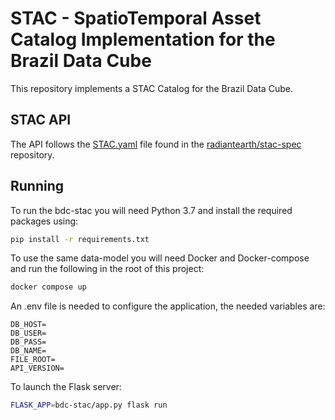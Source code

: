 # STAC - SpatioTemporal Asset Catalog Implementation for the Brazil Data Cube

This repository implements a STAC Catalog for the Brazil Data Cube.

## STAC API
The API follows the [STAC.yaml](https://github.com/radiantearth/stac-spec/blob/daeb8c02b8c3301e49aac9e582c2c51272a70997/api-spec/STAC.yaml) file found in the [radiantearth/stac-spec](https://github.com/radiantearth/stac-spec) repository.

## Running
To run the bdc-stac you will need Python 3.7 and install the required packages using:
```bash
pip install -r requirements.txt
```

To use the same data-model you will need Docker and Docker-compose and run the following in the root of this project:
```bash
docker compose up
```
An .env file is needed to configure the application, the needed variables are:
```.env
DB_HOST=
DB_USER=
DB_PASS=
DB_NAME=
FILE_ROOT=
API_VERSION=
```

To launch the Flask server:
```bash
FLASK_APP=bdc-stac/app.py flask run
``` 